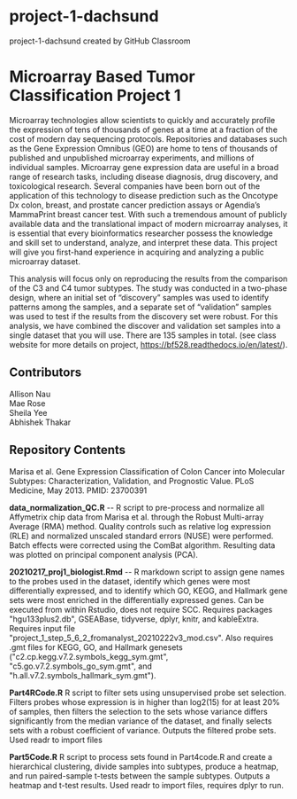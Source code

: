 # project-1-dachsund
project-1-dachsund created by GitHub Classroom

# Microarray Based Tumor Classification Project 1
Microarray technologies allow scientists to quickly and accurately profile the expression of tens of thousands of genes at a time at a fraction of the cost of modern day sequencing protocols. Repositories and databases such as the Gene Expression Omnibus (GEO) are home to tens of thousands of published and unpublished microarray experiments, and millions of individual samples. Microarray gene expression data are useful in a broad range of research tasks, including disease diagnosis, drug discovery, and toxicological research. Several companies have been born out of the application of this technology to disease prediction such as the Oncotype Dx colon, breast, and prostate cancer prediction assays or Agendia’s MammaPrint breast cancer test. With such a tremendous amount of publicly available data and the translational impact of modern microarray analyses, it is essential that every bioinformatics researcher possess the knowledge and skill set to understand, analyze, and interpret these data. This project will give you first-hand experience in acquiring and analyzing a public microarray dataset.

This analysis will focus only on reproducing the results from the comparison of the C3 and C4 tumor subtypes. The study was conducted in a two-phase design, where an initial set of “discovery” samples was used to identify patterns among the samples, and a separate set of “validation” samples was used to test if the results from the discovery set were robust. For this analysis, we have combined the discover and validation set samples into a single dataset that you will use. There are 135 samples in total. (see class website for more details on project, https://bf528.readthedocs.io/en/latest/).


## Contributors

Allison Nau  
Mae Rose  
Sheila Yee   
Abhishek Thakar 

## Repository Contents

Marisa et al. Gene Expression Classification of Colon Cancer into Molecular Subtypes: Characterization, Validation, and Prognostic Value. PLoS Medicine, May 2013. PMID: 23700391

**data_normalization_QC.R** -- R script to pre-process and normalize all Affymetrix chip data from Marisa et al. through the Robust Multi-array Average (RMA) method. Quality controls such as relative log expression (RLE) and normalized unscaled standard errors (NUSE) were performed. Batch effects were corrected using the ComBat algorithm. Resulting data was plotted on principal component analysis (PCA).

**20210217_proj1_biologist.Rmd** -- R markdown script to assign gene names to the probes used in the dataset, identify which genes were most differentially expressed, and to identify which GO, KEGG, and Hallmark gene sets were most enriched in the differentially expressed genes. Can be executed from within Rstudio, does not require SCC. Requires packages "hgu133plus2.db", GSEABase, tidyverse, dplyr, knitr, and kableExtra. Requires input file "project_1_step_5_6_2_fromanalyst_20210222v3_mod.csv". Also requires .gmt files for KEGG, GO, and Hallmark genesets ("c2.cp.kegg.v7.2.symbols_kegg_sym.gmt", "c5.go.v7.2.symbols_go_sym.gmt", and "h.all.v7.2.symbols_hallmark_sym.gmt"). 

**Part4RCode.R** R script to filter sets using unsupervised probe set selection. Filters probes whose expression is in higher than log2(15) for at least 20% of samples, then filters the selection to the sets whose variance differs significantly from the median variance of the dataset, and finally selects sets with a robust coefficient of variance. Outputs the filtered probe sets. Used readr to import files

**Part5Code.R** R script to process sets found in Part4code.R and create a hierarchical clustering, divide samples into subtypes, produce a heatmap, and run paired-sample t-tests between the sample subtypes. Outputs a heatmap and t-test results. Used readr to import files, requires dplyr to run.
